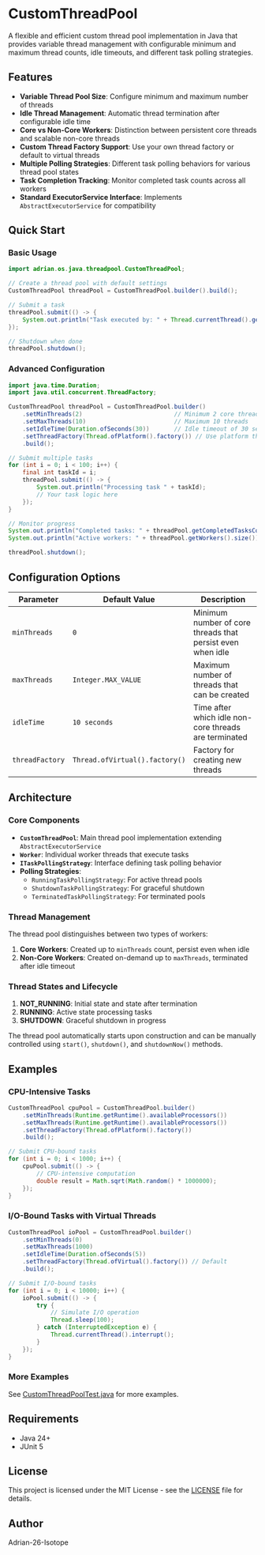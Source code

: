 # CustomThreadPool

A flexible and efficient custom thread pool implementation in Java that provides variable thread management with configurable minimum and maximum thread counts, idle timeouts, and different task polling strategies.

## Features

- **Variable Thread Pool Size**: Configure minimum and maximum number of threads
- **Idle Thread Management**: Automatic thread termination after configurable idle time
- **Core vs Non-Core Workers**: Distinction between persistent core threads and scalable non-core threads
- **Custom Thread Factory Support**: Use your own thread factory or default to virtual threads
- **Multiple Polling Strategies**: Different task polling behaviors for various thread pool states
- **Task Completion Tracking**: Monitor completed task counts across all workers
- **Standard ExecutorService Interface**: Implements `AbstractExecutorService` for compatibility

## Quick Start

### Basic Usage

```java
import adrian.os.java.threadpool.CustomThreadPool;

// Create a thread pool with default settings
CustomThreadPool threadPool = CustomThreadPool.builder().build();

// Submit a task
threadPool.submit(() -> {
    System.out.println("Task executed by: " + Thread.currentThread().getName());
});

// Shutdown when done
threadPool.shutdown();
```

### Advanced Configuration

```java
import java.time.Duration;
import java.util.concurrent.ThreadFactory;

CustomThreadPool threadPool = CustomThreadPool.builder()
    .setMinThreads(2)                          // Minimum 2 core threads
    .setMaxThreads(10)                         // Maximum 10 threads
    .setIdleTime(Duration.ofSeconds(30))       // Idle timeout of 30 seconds
    .setThreadFactory(Thread.ofPlatform().factory()) // Use platform threads
    .build();

// Submit multiple tasks
for (int i = 0; i < 100; i++) {
    final int taskId = i;
    threadPool.submit(() -> {
        System.out.println("Processing task " + taskId);
        // Your task logic here
    });
}

// Monitor progress
System.out.println("Completed tasks: " + threadPool.getCompletedTasksCount());
System.out.println("Active workers: " + threadPool.getWorkers().size());

threadPool.shutdown();
```

## Configuration Options

| Parameter | Default Value | Description |
|-----------|---------------|-------------|
| `minThreads` | `0` | Minimum number of core threads that persist even when idle |
| `maxThreads` | `Integer.MAX_VALUE` | Maximum number of threads that can be created |
| `idleTime` | `10 seconds` | Time after which idle non-core threads are terminated |
| `threadFactory` | `Thread.ofVirtual().factory()` | Factory for creating new threads |

## Architecture

### Core Components

- **`CustomThreadPool`**: Main thread pool implementation extending `AbstractExecutorService`
- **`Worker`**: Individual worker threads that execute tasks
- **`ITaskPollingStrategy`**: Interface defining task polling behavior
- **Polling Strategies**:
  - `RunningTaskPollingStrategy`: For active thread pools
  - `ShutdownTaskPollingStrategy`: For graceful shutdown
  - `TerminatedTaskPollingStrategy`: For terminated pools

### Thread Management

The thread pool distinguishes between two types of workers:

1. **Core Workers**: Created up to `minThreads` count, persist even when idle
2. **Non-Core Workers**: Created on-demand up to `maxThreads`, terminated after idle timeout

### Thread States and Lifecycle

1. **NOT_RUNNING**: Initial state and state after termination
2. **RUNNING**: Active state processing tasks
3. **SHUTDOWN**: Graceful shutdown in progress

The thread pool automatically starts upon construction and can be manually controlled using `start()`, `shutdown()`, and `shutdownNow()` methods.

## Examples

### CPU-Intensive Tasks

```java
CustomThreadPool cpuPool = CustomThreadPool.builder()
    .setMinThreads(Runtime.getRuntime().availableProcessors())
    .setMaxThreads(Runtime.getRuntime().availableProcessors())
    .setThreadFactory(Thread.ofPlatform().factory())
    .build();

// Submit CPU-bound tasks
for (int i = 0; i < 1000; i++) {
    cpuPool.submit(() -> {
        // CPU-intensive computation
        double result = Math.sqrt(Math.random() * 1000000);
    });
}
```

### I/O-Bound Tasks with Virtual Threads

```java
CustomThreadPool ioPool = CustomThreadPool.builder()
    .setMinThreads(0)
    .setMaxThreads(1000)
    .setIdleTime(Duration.ofSeconds(5))
    .setThreadFactory(Thread.ofVirtual().factory()) // Default
    .build();

// Submit I/O-bound tasks
for (int i = 0; i < 10000; i++) {
    ioPool.submit(() -> {
        try {
            // Simulate I/O operation
            Thread.sleep(100);
        } catch (InterruptedException e) {
            Thread.currentThread().interrupt();
        }
    });
}
```

### More Examples

See [CustomThreadPoolTest.java](src-test/adrian/os/java/threadpool/CustomThreadPoolTest.java) for more examples.

## Requirements

- Java 24+
- JUnit 5

## License

This project is licensed under the MIT License - see the [LICENSE](LICENSE) file for details.

## Author

Adrian-26-Isotope
